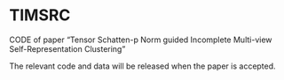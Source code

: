 # TIMSRC

CODE of paper “Tensor Schatten-p Norm guided Incomplete Multi-view Self-Representation Clustering”

The relevant code and data will be released when the paper is accepted.
